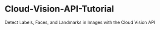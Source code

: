 # Cloud-Vision-API-Tutorial
Detect Labels, Faces, and Landmarks in Images with the Cloud Vision API
